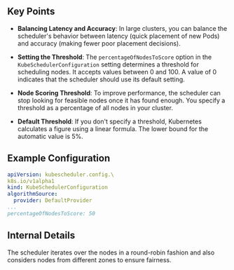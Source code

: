 ## Key Points
- **Balancing Latency and Accuracy**: In large clusters, you can balance the scheduler's behavior between latency (quick placement of new Pods) and accuracy (making fewer poor placement decisions).

- **Setting the Threshold**: The `percentageOfNodesToScore` option in the `KubeSchedulerConfiguration` setting determines a threshold for scheduling nodes. It accepts values between 0 and 100. A value of 0 indicates that the scheduler should use its default setting.

- **Node Scoring Threshold**: To improve performance, the scheduler can stop looking for feasible nodes once it has found enough. You specify a threshold as a percentage of all nodes in your cluster.

- **Default Threshold**: If you don't specify a threshold, Kubernetes calculates a figure using a linear formula. The lower bound for the automatic value is 5%.

## Example Configuration

``` yaml
apiVersion: kubescheduler.config.\
k8s.io/v1alpha1
kind: KubeSchedulerConfiguration
algorithmSource:
  provider: DefaultProvider
...
percentageOfNodesToScore: 50
```


## Internal Details
The scheduler iterates over the nodes in a round-robin fashion and also considers nodes from different zones to ensure fairness.

